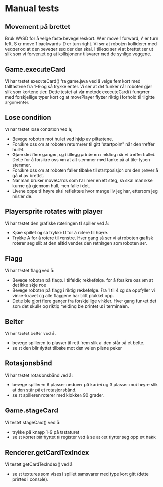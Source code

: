 # Manual tests

## Movement på brettet
Bruk WASD for å velge faste bevegelseskort. W er move 1 forward, A er turn left, S er move 1 backwards, D er turn right. Vi ser at roboten kolliderer med vegger og at den beveger seg der den skal. I tillegg ser vi at brettet ser ut slik som vi forventet og at kollisjonene tilsvarer med de synlige veggene.

## Game.executeCard
Vi har testet executeCard() fra game.java ved å velge fem kort med talltastene fra 1-9 og så trykke enter. Vi ser at det funker når roboten gjør slik som kortene sier. Dette testet at vår metode executeCard() fungerer med forskjellige typer kort og at movePlayer flytter riktig i forhold til tilgitte argumenter.
 
 ## Lose condition
 Vi har testet lose condition ved å;
 - Bevege roboten mot hullet ved hjelp av piltastene.
 - Forsikre oss om at roboten returnerer til gitt "startpoint" når den treffer hullet.
 - Gjøre det flere ganger, og i tillegg printe en melding når vi treffer hullet. Dette for å forsikre oss om at alt stemmer med tanke på at tile-typen stemmer.
 - Forsikre oss om at roboten faller tilbake til startposisjon om den prøver å gå ut av brettet.
 - Når man bruker moveCards som har mer en ett steg, så skal man ikke kunne gå gjennom hull, men falle i det.
 - Livene oppe til høyre skal reflektere hvor mange liv jeg har, ettersom jeg mister de.

## Playersprite rotates with player
Vi har testet den grafiske roteringen til spiller ved å:
 - Kjøre spillet og så trykke D for å rotere til høyre.
 - Trykke A for å rotere til venstre.
 Hver gang så ser vi at roboten grafisk roterer seg slik at den alltid vendes den retningen som roboten ser. 

## Flagg
Vi har testet flagg ved å:
 - Bevege roboten på flagg. I tilfeldig rekkefølge, for å forsikre oss om at det ikke skje noe
 - Bevege roboten på flagg i riktig rekkefølge. Fra 1 til 4 og da oppfyller vi vinne-kravet og alle flaggene har blitt plukket opp.
 - Dette ble gjort flere ganger fra forskjellige vinkler. Hver gang funket det som det skulle og riktig melding ble printet ut i terminalen. 
 
## Belter
Vi har testet belter ved å:
 - bevege spilleren to plasser til rett frem slik at den står på et belte.
 - se at den blir dyttet tilbake mot den veien pilene peker.
 
## Rotasjonsbånd
Vi har testet rotasjonsbånd ved å:
 - bevege spilleren 6 plasser nedover på kartet og 3 plasser mot høyre slik at den står på et rotasjonsbånd.
 - se at spilleren roterer med klokken 90 grader.
 

## Game.stageCard
Vi testet stageCard() ved å:
 - trykke på knapp 1-9 på tastaturet
 - se at kortet blir flyttet til register ved å se at det flytter seg opp ett hakk
 
## Renderer.getCardTexIndex
Vi testet getCardTexIndex() ved å
 - se at textures som vises i spillet samsvarer med type kort gitt (dette printes i console).
